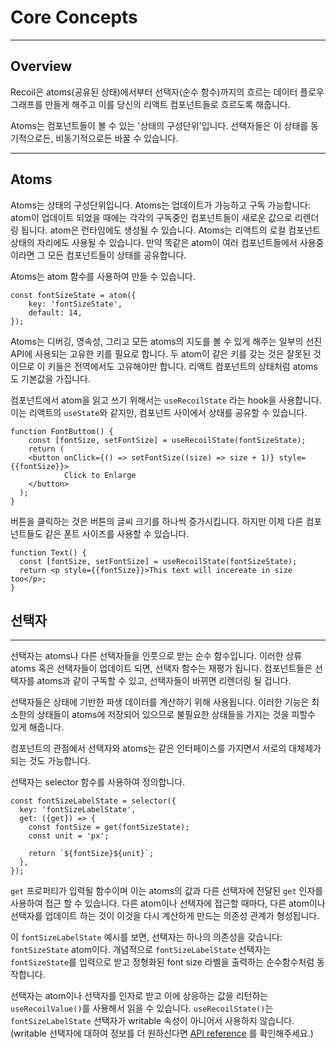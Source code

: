 # Core Concepts

---

## Overview

Recoil은 atoms(공유된 상태)에서부터 선택자(순수 함수)까지의 흐르는 데이터 플로우 그래프를 만들게 해주고 이를 당신의 리액트 컴포넌트들로 흐르도록 해줍니다.

Atoms는 컴포넌트들이 볼 수 있는 '상태의 구성단위'입니다. 선택자들은 이 상태를 동기적으로든, 비동기적으로든 바꿀 수 있습니다.

---

## Atoms

Atoms는 상태의 구성단위입니다. Atoms는 업데이트가 가능하고 구독 가능합니다: atom이 업데이트 되었을 때에는 각각의 구독중인 컴포넌트들이 새로운 값으로 리렌더링 됩니다. atom은 런타임에도 생성될 수 있습니다. Atoms는 리액트의 로컬 컴포넌트 상태의 자리에도 사용될 수 있습니다. 만약 똑같은 atom이 여러 컴포넌트들에서 사용중이라면 그 모든 컴포넌트들이 상태를 공유합니다.

Atoms는 atom 함수를 사용하여 만들 수 있습니다.

```react
const fontSizeState = atom({
	key: 'fontSizeState',
	default: 14,
});
```

Atoms는 디버깅, 영속성, 그리고 모든 atoms의 지도를 볼 수 있게 해주는 일부의 선진 API에 사용되는 고유한 키를 필요로 합니다. 두 atom이 같은 키를 갖는 것은 잘못된 것이므로 이 키들은 전역에서도 고유해야만 합니다. 리액트 컴포넌트의 상태처럼 atoms도 기본값을 가집니다.

컴포넌트에서 atom을 읽고 쓰기 위해서는 `useRecoilState` 라는 hook을 사용합니다. 이는 리액트의 `useState`와 같지만, 컴포넌트 사이에서 상태를 공유할 수 있습니다.

```React
function FontButtom() {
	const [fontSize, setFontSize] = useRecoilState(fontSizeState);
	return (
  	<button onClick={() => setFontSize((size) => size + 1)} style={{fontSize}}>
			Click to Enlarge
    </button>
  );
}
```

버튼을 클릭하는 것은 버튼의 글씨 크기를 하나씩 증가시킵니다. 하지만 이제 다른 컴포넌트들도 같은 폰트 사이즈를 사용할 수 있습니다.

```react
function Text() {
  const [fontSize, setFontSize] = useRecoilState(fontSizeState);
  return <p style={{fontSize}}>This text will incereate in size too</p>;
}
```

## 선택자

---

선택자는 atoms나 다른 선택자들을 인풋으로 받는 순수 함수입니다. 이러한 상류 atoms 혹은 선택자들이 업데이트 되면, 선택자 함수는 재평가 됩니다. 컴포넌트들은 선택자를 atoms과 같이 구독할 수 있고, 선택자들이 바뀌면 리렌더링 될 겁니다.

선택자들은 상태에 기반한 파생 데이터를 계산하기 위해 사용됩니다. 이러한 기능은 최소한의 상태들이 atoms에 저장되어 있으므로 불필요한 상태들을 가지는 것을 피할수 있게 해줍니다.

컴포넌트의 관점에서 선택자와 atoms는 같은 인터페이스를 가지면서 서로의 대체제가 되는 것도 가능합니다.

선택자는 selector 함수를 사용하여 정의합니다.

```react
const fontSizeLabelState = selector({
  key: 'fontSizeLabelState',
  get: ({get}) => {
    const fontSize = get(fontSizeState);
    const unit = 'px';
    
    return `${fontSize}${unit}`;
  },
});
```

`get` 프로퍼티가 입력될 함수이며 이는 atoms의 값과 다른 선택자에 전달된 `get` 인자를 사용하여 접근 할 수 있습니다. 다른 atom이나 선택자에 접근할 때마다, 다른 atom이나 선택자를 업데이트 하는 것이 이것을 다시 계산하게 만드는 의존성 관계가 형성됩니다.

이 `fontSizeLabelState` 예시를 보면, 선택자는 하나의 의존성을 갖습니다: `fontSizeState` atom이다. 개념적으로 `fontSizeLabelState` 선택자는 `fontSizeState`를 입력으로 받고 정형화된 font size 라벨을 출력하는 순수함수처럼 동작합니다.

선택자는 atom이나 선택자를 인자로 받고 이에 상응하는 값을 리턴하는 `useRecoilValue()`를 사용해서 읽을 수 있습니다. `useRecoilState()`는 `fontSizeLabelState` 선택자가 writable 속성이 아니어서 사용하지 않습니다. (writable 선택자에 대하여 정보를 더 원하신다면 [API reference](https://recoiljs.org/docs/api-reference/core/selector) 를 확인해주세요.)

